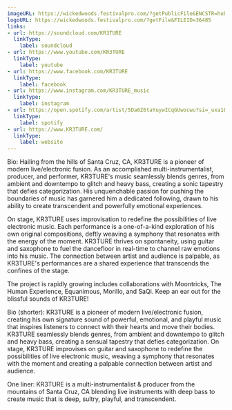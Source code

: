 ```yaml
---
imageURL: https://wickedwoods.festivalpro.com/?getPublicFile&ENCSTR=hubEXTDVgJfSWWakOuBg
logoURL: https://wickedwoods.festivalpro.com/?getFile&FILEID=36485
links:
- url: https://soundcloud.com/KR3TURE
  linkType:
    label: soundcloud
- url: https://www.youtube.com/KR3TURE
  linkType:
    label: youtube
- url: https://www.facebook.com/KR3TURE
  linkType:
    label: facebook
- url: https://www.instagram.com/KR3TURE_music
  linkType:
    label: instagram
- url: https://open.spotify.com/artist/5Da6Z6taYuywICqGUwocwu?si=_uxa1BO6SwqGD1pu6dWdwg
  linkType:
    label: spotify
- url: https://www.KR3TURE.com/
  linkType:
    label: website
---
```

Bio:
Hailing from the hills of Santa Cruz, CA, KR3TURE is a pioneer of modern live/electronic fusion. As an accomplished multi-instrumentalist, producer, and performer, KR3TURE's music seamlessly blends genres, from ambient and downtempo to glitch and heavy bass, creating a sonic tapestry that defies categorization. His unquenchable passion for pushing the boundaries of music has garnered him a dedicated following, drawn to his ability to create transcendent and powerfully emotional experiences.

On stage, KR3TURE uses improvisation to redefine the possibilities of live electronic music. Each performance is a one-of-a-kind exploration of his own original compositions, deftly weaving a symphony that resonates with the energy of the moment. KR3TURE thrives on spontaneity, using guitar and saxophone to fuel the dancefloor in real-time to channel raw emotions into his music. The connection between artist and audience is palpable, as KR3TURE's performances are a shared experience that transcends the confines of the stage.

The project is rapidly growing includes collaborations with Moontricks, The Human Experience, Equanimous, Morillo, and SaQi. Keep an ear out for the blissful sounds of KR3TURE!

Bio (shorter):
KR3TURE is a pioneer of modern live/electronic fusion, creating his own signature sound of powerful, emotional, and playful music that inspires listeners to connect with their hearts and move their bodies. KR3TURE seamlessly blends genres, from ambient and downtempo to glitch and heavy bass, creating a sensual tapestry that defies categorization. On stage, KR3TURE improvises on guitar and saxophone to redefine the possibilities of live electronic music, weaving a symphony that resonates with the moment and creating a palpable connection between artist and audience.

One liner:
KR3TURE is a multi-instrumentalist & producer from the mountains of Santa Cruz, CA blending live instruments with deep bass to create music that is deep, sultry, playful, and transcendent.

